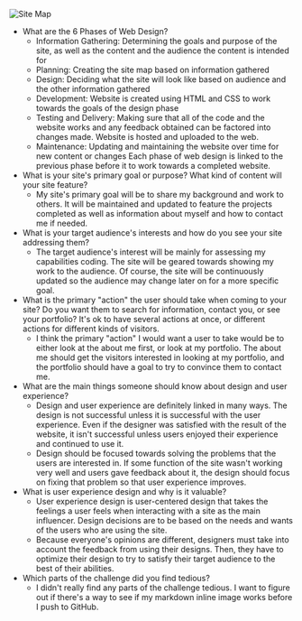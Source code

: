 ![Site Map](/imgs/site_map.jpg)

* What are the 6 Phases of Web Design?
  - Information Gathering: Determining the goals and purpose of the site, as well as the content and the audience the content is intended for
  - Planning: Creating the site map based on information gathered
  - Design: Deciding what the site will look like based on audience and the other information gathered
  - Development: Website is created using HTML and CSS to work towards the goals of the design phase
  - Testing and Delivery: Making sure that all of the code and the website works and any feedback obtained can be factored into changes made. Website is hosted and uploaded to the web.
  - Maintenance: Updating and maintaining the website over time for new content or changes
  Each phase of web design is linked to the previous phase before it to work towards a completed website.
* What is your site's primary goal or purpose? What kind of content will your site feature?
  - My site's primary goal will be to share my background and work to others. It will be maintained and updated to feature the projects completed as well as information about myself and how to contact me if needed.
* What is your target audience's interests and how do you see your site addressing them?
  - The target audience's interest will be mainly for assessing my capabilities coding. The site will be geared towards showing my work to the audience. Of course, the site will be continuously updated so the audience may change later on for a more specific goal.
* What is the primary "action" the user should take when coming to your site? Do you want them to search for information, contact you, or see your portfolio? It's ok to have several actions at once, or different actions for different kinds of visitors.
  - I think the primary "action" I would want a user to take would be to either look at the about me first, or look at my portfolio. The about me should get the visitors interested in looking at my portfolio, and the portfolio should have a goal to try to convince them to contact me.
* What are the main things someone should know about design and user experience?
  - Design and user experience are definitely linked in many ways. The design is not successful unless it is successful with the user experience. Even if the designer was satisfied with the result of the website, it isn't successful unless users enjoyed their experience and continued to use it.
  - Design should be focused towards solving the problems that the users are interested in. If some function of the site wasn't working very well and users gave feedback about it, the design should focus on fixing that problem so that user experience improves.
* What is user experience design and why is it valuable?
  - User experience design is user-centered design that takes the feelings a user feels when interacting with a site as the main influencer. Design decisions are to be based on the needs and wants of the users who are using the site.
  - Because everyone's opinions are different, designers must take into account the feedback from using their designs. Then, they have to optimize their design to try to satisfy their target audience to the best of their abilities.
* Which parts of the challenge did you find tedious?
  - I didn't really find any parts of the challenge tedious. I want to figure out if there's a way to see if my markdown inline image works before I push to GitHub.